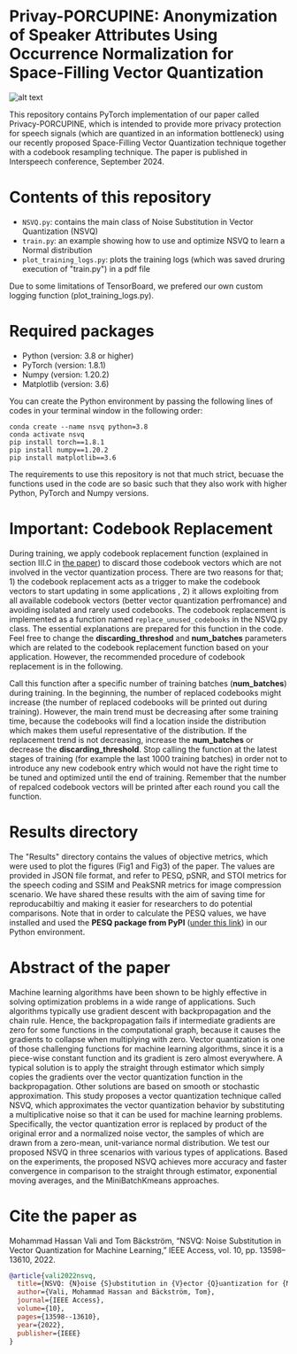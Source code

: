 # Privay-PORCUPINE: Anonymization of Speaker Attributes Using Occurrence Normalization for Space-Filling Vector Quantization

![alt text](https://github.com/Speech-Interaction-Technology-Aalto-U/Privay-PORCUPINE/blob/main/vq_vs_sfvq.png?raw=true)

This repository contains PyTorch implementation of our paper called Privacy-PORCUPINE, which is intended to provide more privacy protection for speech signals (which are quantized in an information bottleneck) using our recently proposed Space-Filling Vector Quantization technique together with a codebook resampling technique. The paper is published in Interspeech conference, September 2024.

# **Contents of this repository**

- `NSVQ.py`: contains the main class of Noise Substitution in Vector Quantization (NSVQ)
- `train.py`: an example showing how to use and optimize NSVQ to learn a Normal distribution
- `plot_training_logs.py`: plots the training logs (which was saved druring execution of "train.py") in a pdf file

Due to some limitations of TensorBoard, we prefered our own custom logging function (plot_training_logs.py).

# **Required packages**
- Python (version: 3.8 or higher)
- PyTorch (version: 1.8.1)
- Numpy (version: 1.20.2)  
- Matplotlib (version: 3.6)

You can create the Python environment by passing the following lines of codes in your terminal window in the following order:

`conda create --name nsvq python=3.8`  
`conda activate nsvq`  
`pip install torch==1.8.1`  
`pip install numpy==1.20.2`  
`pip install matplotlib==3.6`

The requirements to use this repository is not that much strict, becuase the functions used in the code are so basic such that they also work with higher Python, PyTorch and Numpy versions.

# **Important: Codebook Replacement**

During training, we apply codebook replacement function (explained in section III.C in [the paper](https://ieeexplore.ieee.org/abstract/document/9696322)) to discard those codebook vectors which are not involved in the vector quantization process. There are two reasons for that; 1) the codebook replacement acts as a trigger to make the codebook vectors to start updating in some applications , 2) it allows exploiting from all available codebook vectors (better vector quantization perfromance) and avoiding isolated and rarely used codebooks. The codebook replacement is implemented as a function named `replace_unused_codebooks` in the NSVQ.py class. The essential explanations are prepared for this function in the code. Feel free to change the **discarding_threshod** and **num_batches** parameters which are related to the codebook replacement function based on your application. However, the recommended procedure of codebook replacement is in the following.

Call this function after a specific number of training batches (**num_batches**) during training. In the beginning, the number of replaced codebooks might increase (the number of replaced codebooks will be printed out during training). However, the main trend must be decreasing after some training time, because the codebooks will find a location inside the distribution which makes them useful representative of the distribution. If the replacement trend is not decreasing, increase the **num_batches** or decrease the **discarding_threshold**. Stop calling the function at the latest stages of training (for example the last 1000 training batches) in order not to introduce any new codebook entry which would not have the right time to be tuned and optimized until the end of training. Remember that the number of repalced codebook vectors will be printed after each round you call the function.

# **Results directory**

The "Results" directory contains the values of objective metrics, which were used to plot the figures (Fig1 and Fig3) of the paper. The values are provided in JSON file format, and refer to PESQ, pSNR, and STOI metrics for the speech coding and SSIM and PeakSNR metrics for image compression scenario. We have shared these results with the aim of saving time for reproducabiltiy and making it easier for researchers to do potential comparisons. Note that in order to calculate the PESQ values, we have installed and used the **PESQ package from PyPI** ([under this link](https://pypi.org/project/pesq/)) in our Python environment.

# **Abstract of the paper**

Machine learning algorithms have been shown to be highly effective in solving optimization problems in a wide range of applications. Such algorithms typically use gradient descent with backpropagation and the chain rule. Hence, the backpropagation fails if intermediate gradients are zero for some functions in the computational graph, because it causes the gradients to collapse when multiplying with zero. Vector quantization is one of those challenging functions for machine learning algorithms, since it is a piece-wise constant function and its gradient is zero almost everywhere. A typical solution is to apply the straight through estimator which simply copies the gradients over the vector quantization function in the backpropagation. Other solutions are based on smooth or stochastic approximation. This study proposes a vector quantization technique called NSVQ, which approximates the vector quantization behavior by substituting a multiplicative noise so that it can be used for machine learning problems. Specifically, the vector quantization error is replaced by product of the original error and a normalized noise vector, the samples of which are drawn from a zero-mean, unit-variance normal distribution. We test our proposed NSVQ in three scenarios with various types of applications. Based on the experiments, the proposed NSVQ achieves more accuracy and faster convergence in comparison to the straight through estimator, exponential moving averages, and the MiniBatchKmeans approaches.

# **Cite the paper as**

Mohammad Hassan Vali and Tom Bäckström, “NSVQ: Noise Substitution in Vector Quantization for Machine Learning,” IEEE Access, vol. 10, pp. 13598–13610, 2022.

```bibtex
@article{vali2022nsvq,
  title={NSVQ: {N}oise {S}ubstitution in {V}ector {Q}uantization for {M}achine {L}earning},
  author={Vali, Mohammad Hassan and Bäckström, Tom},
  journal={IEEE Access},
  volume={10},
  pages={13598--13610},
  year={2022},
  publisher={IEEE}
}
```
